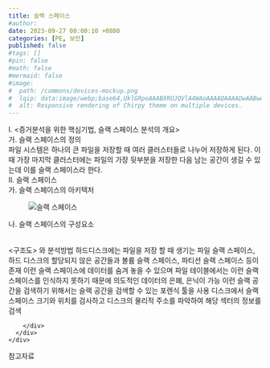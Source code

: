 ```yaml
---
title: 슬랙 스페이스
#author: 
date: 2023-09-27 00:00:10 +0800
categories: [PE, 보안]
published: false
#tags: []
#pin: false
#math: false
#mermaid: false
#image:
#  path: /commons/devices-mockup.png
#  lqip: data:image/webp;base64,UklGRpoAAABXRUJQVlA4WAoAAAAQAAAADwAABwAAQUxQSDIAAAARL0AmbZurmr57yyIiqE8oiG0bejIYEQTgqiDA9vqnsUSI6H+oAERp2HZ65qP/VIAWAFZQOCBCAAAA8AEAnQEqEAAIAAVAfCWkAALp8sF8rgRgAP7o9FDvMCkMde9PK7euH5M1m6VWoDXf2FkP3BqV0ZYbO6NA/VFIAAAA
#  alt: Responsive rendering of Chirpy theme on multiple devices.
---
```


<div class="post-wrap">
  <div class="para">
    <div class="para-title">
      I. &lt;증거분석을 위한 핵심기법, 슬랙 스페이스 분석의 개요&gt;
    </div>
    <div class="para-cntnt">
      <div class="para">
        <div class="para-title">
          가. 슬랙 스페이스의 정의
        </div>
        <div class="para-cntnt">
            파일 시스템은 하나의 큰 파일을 저장할 때 여러 클러스터들로 나누어 저장하게 된다. 이 때 가장 마지막 클러스터에는 파일의 가장 뒷부분을 저장한 다음 남는 공간이 생길 수 있는데 이를 슬랙 스페이스라 한다.
        </div>
      </div>
    </div>
  </div>
  
  <div class="para">
    <div class="para-title">
      II. 슬랙 스페이스
    </div>
    <div class="para-cntnt">
      <div class="para">
        <div class="para-title">
          가. 슬랙 스페이스의 아키텍처
        </div>
        <div class="para-cntnt">
          <figure class="post-figure">
            <img src="/assets/img/posts/슬랙-스페이스.png" alt="슬랙 스페이스">
<!--            <figcaption>Source: Unveiling the Metaverse: Exploring Emerging Trends, Multifaceted Perspectives, and Future Challenges</figcaption>-->
          </figure>
        </div>
      </div>
      <div class="para">
        <div class="para-title">
          나. 슬랙 스페이스의 구성요소
        </div>
        <div class="para-cntnt">
          <table class="post-table">
          </table>
          &lt;구조도&gt; 와 분석방법
  하드디스크에는 파일을 저장 할 때 생기는 파일 슬랙 스페이스, 하드 디스크의 할당되지 않은 공간들과 볼륨 슬랙 스페이스, 파티션 슬랙 스페이스 등이 존재
  이런 슬랙 스페이스에 데이터를 숨겨 놓을 수 있으며 파일 테이블에서는 이런 슬랙 스페이스를 인식하지 못하기 때문에 의도적인 데이터의 은폐, 은닉이 가능
  이런 슬랙 공간을 검색하기 위해서는 슬랙 공간을 검색할 수 있는 포렌식 툴을 사용
  디스크에서 슬랙 스페이스 크기와 위치를 검사하고 디스크의 물리적 주소를 파악하여 해당 섹터의 정보를 검색

        </div>
      </div>
    </div>
  </div>

  <div class="refr-wrap">
    <div class="refr-title">
        참고자료
    </div>
    <ol class="refr-list">
    <!--    <li>(나현식, 최대선) <a target="_blank" href="https://scienceon.kisti.re.kr/commons/util/originalView.do?cn=JAKO202225948430499&oCn=JAKO202225948430499&dbt=JAKO&journal=NJOU00291864">메타버스 보안 위협 요소 및 대응 방안 검토</a></li>-->
    <!--    <li>(M. Uddin, S. Manickam, H. Ullah, M. Obaidat and A. Dandoush) <a target="_blank" href="https://ieeexplore.ieee.org/abstract/document/10138386">Unveiling the Metaverse: Exploring Emerging Trends, Multifaceted Perspectives, and Future Challenges</a></li>-->
    </ol>
  </div>
</div>
